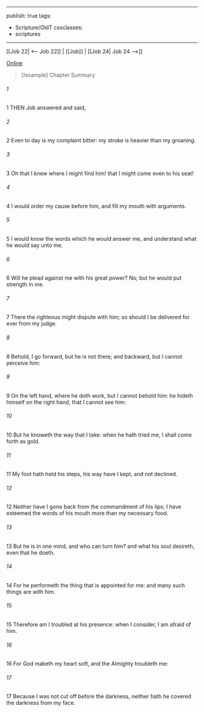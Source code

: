 

---
publish: true
tags:
  - Scripture/OldT
cssclasses:
  - scriptures
---
[[Job 22| <-- Job 22]] | [[Job]] | [[Job 24| Job 24 -->]]

[Online](https://churchofjesuschrist.org/study/scriptures/ot/job/23?lang=eng)

>[!example] Chapter Summary
>
###### 1
1 THEN Job answered and said,
###### 2
2 Even to day is my complaint bitter: my stroke is heavier than my groaning.
###### 3
3 Oh that I knew where I might find him!  that I might come even to his seat!
###### 4
4 I would order my cause before him, and fill my mouth with arguments.
###### 5
5 I would know the words which he would answer me, and understand what he would say unto me.
###### 6
6 Will he plead against me with his great power?  No; but he would put strength in me.
###### 7
7 There the righteous might dispute with him; so should I be delivered for ever from my judge.
###### 8
8 Behold, I go forward, but he is not there; and backward, but I cannot perceive him:
###### 9
9 On the left hand, where he doth work, but I cannot behold him: he hideth himself on the right hand, that I cannot see him:
###### 10
10 But he knoweth the way that I take: when he hath tried me, I shall come forth as gold.
###### 11
11 My foot hath held his steps, his way have I kept, and not declined.
###### 12
12 Neither have I gone back from the commandment of his lips; I have esteemed the words of his mouth more than my necessary food.
###### 13
13 But he is in one mind, and who can turn him?  and what his soul desireth, even that he doeth.
###### 14
14 For he performeth the thing that is appointed for me: and many such things are with him.
###### 15
15 Therefore am I troubled at his presence: when I consider, I am afraid of him.
###### 16
16 For God maketh my heart soft, and the Almighty troubleth me:
###### 17
17 Because I was not cut off before the darkness, neither hath he covered the darkness from my face.



